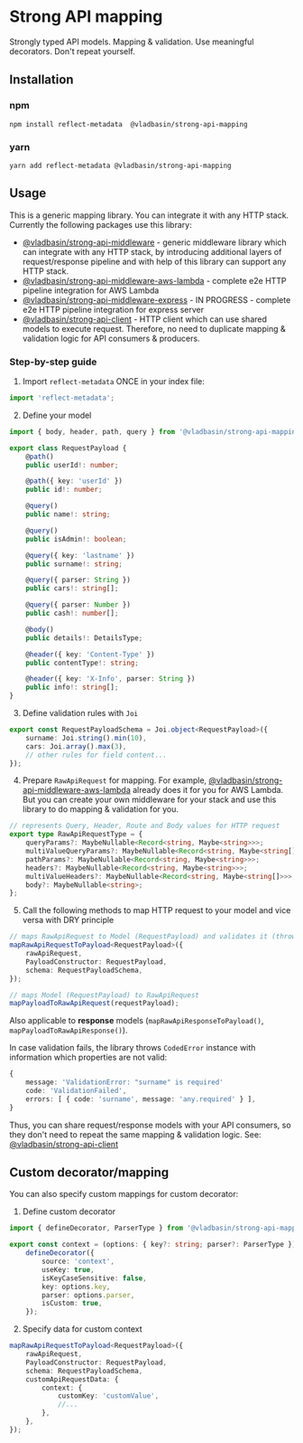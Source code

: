 # Strong API mapping

Strongly typed API models. Mapping & validation. Use meaningful decorators. Don't repeat yourself.

## Installation

### npm

`npm install reflect-metadata  @vladbasin/strong-api-mapping`

### yarn

`yarn add reflect-metadata @vladbasin/strong-api-mapping`

## Usage

This is a generic mapping library. You can integrate it with any HTTP stack. Currently the following packages use this library:

- [@vladbasin/strong-api-middleware](https://github.com/vladbasin/strong-api-middleware) - generic middleware library which can integrate with any HTTP stack, by introducing additional layers of request/response pipeline and with help of this library can support any HTTP stack.
- [@vladbasin/strong-api-middleware-aws-lambda](https://github.com/vladbasin/strong-api-middleware) - complete e2e HTTP pipeline integration for AWS Lambda
- [@vladbasin/strong-api-middleware-express]() - IN PROGRESS - complete e2e HTTP pipeline integration for express server
- [@vladbasin/strong-api-client](https://github.com/vladbasin/strong-api-client) - HTTP client which can use shared models to execute request. Therefore, no need to duplicate mapping & validation logic for API consumers & producers. 

### Step-by-step guide

1. Import `reflect-metadata` ONCE in your index file:

```typescript
import 'reflect-metadata';
```

2. Define your model

```typescript
import { body, header, path, query } from '@vladbasin/strong-api-mapping';

export class RequestPayload {
    @path()
    public userId!: number;

    @path({ key: 'userId' })
    public id!: number;

    @query()
    public name!: string;

    @query()
    public isAdmin!: boolean;

    @query({ key: 'lastname' })
    public surname!: string;

    @query({ parser: String })
    public cars!: string[];

    @query({ parser: Number })
    public cash!: number[];

    @body()
    public details!: DetailsType;

    @header({ key: 'Content-Type' })
    public contentType!: string;

    @header({ key: 'X-Info', parser: String })
    public info!: string[];
}
```

3. Define validation rules with `Joi`

```typescript
export const RequestPayloadSchema = Joi.object<RequestPayload>({
    surname: Joi.string().min(10),
    cars: Joi.array().max(3),
    // other rules for field content...
});
```

4. Prepare `RawApiRequest` for mapping.
For example, [@vladbasin/strong-api-middleware-aws-lambda](https://github.com/vladbasin/strong-api-middleware) already does it for you for AWS Lambda. But you can create your own middleware for your stack and use this library to do mapping & validation for you.

```typescript
// represents Query, Header, Route and Body values for HTTP request
export type RawApiRequestType = {
    queryParams?: MaybeNullable<Record<string, Maybe<string>>>;
    multiValueQueryParams?: MaybeNullable<Record<string, Maybe<string[]>>>;
    pathParams?: MaybeNullable<Record<string, Maybe<string>>>;
    headers?: MaybeNullable<Record<string, Maybe<string>>>;
    multiValueHeaders?: MaybeNullable<Record<string, Maybe<string[]>>>;
    body?: MaybeNullable<string>;
};
```

5. Call the following methods to map HTTP request to your model and vice versa with DRY principle

```typescript
// maps RawApiRequest to Model (RequestPayload) and validates it (throws `CodedError` with information if model is not valid)
mapRawApiRequestToPayload<RequestPayload>({
    rawApiRequest,
    PayloadConstructor: RequestPayload,
    schema: RequestPayloadSchema,
});

// maps Model (RequestPayload) to RawApiRequest
mapPayloadToRawApiRequest(requestPayload);
```

Also applicable to **response** models (`mapRawApiResponseToPayload()`, `mapPayloadToRawApiResponse()`).

In case validation fails, the library throws `CodedError` instance with information which properties are not valid:
```typescript
{
    message: 'ValidationError: "surname" is required'
    code: 'ValidationFailed',
    errors: [ { code: 'surname', message: 'any.required' } ],
}
```


Thus, you can share request/response models with your API consumers, so they don't need to repeat the same mapping & validation logic. See: [@vladbasin/strong-api-client](https://github.com/vladbasin/strong-api-client)

## Custom decorator/mapping

You can also specify custom mappings for custom decorator:

1. Define custom decorator

```typescript
import { defineDecorator, ParserType } from '@vladbasin/strong-api-mapping';

export const context = (options: { key?: string; parser?: ParserType }): PropertyDecorator =>
    defineDecorator({
        source: 'context',
        useKey: true,
        isKeyCaseSensitive: false,
        key: options.key,
        parser: options.parser,
        isCustom: true,
    });
```

2. Specify data for custom context

```typescript
mapRawApiRequestToPayload<RequestPayload>({
    rawApiRequest,
    PayloadConstructor: RequestPayload,
    schema: RequestPayloadSchema,
    customApiRequestData: {
        context: {
            customKey: 'customValue',
            //...
        },
    },
});
```